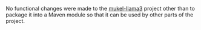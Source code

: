 No functional changes were made to the [mukel-llama3](https://github.com/mukel/llama3.java) project other than
to package it into a Maven module so that it can be used by other parts of the project.